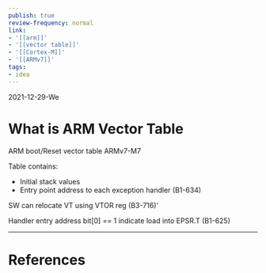 ```yaml
---
publish: true
review-frequency: normal
link:
- '[[arm]]'
- '[[vector table]]'
- '[[Cortex-M]]'
- '[[ARMv7]]'
tags:
- idea
---
```

2021-12-29-We

# What is ARM Vector Table

ARM boot/Reset vector table ARMv7-M7

Table contains:

-   Initial stack values
-   Entry point address to each exception handler (B1-634)

SW can relocate VT using VTOR reg (B3-716)'

Handler entry address bit[0] == 1 indicate load into EPSR.T (B1-625)

---
# References
